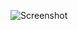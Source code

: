 ![Screenshot](https://raw.githubusercontent.com/Cryakl/Ultimate-RAT-Collection/refs/heads/main/Cyn/Cyn%20v1.2/Screenshot.png)
